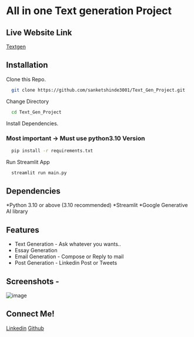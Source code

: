 # All in one Text generation Project 

## Live Website Link
[Textgen](https://textgen.streamlit.app/)

## Installation

Clone this Repo.
```bash
  git clone https://github.com/sanketshinde3001/Text_Gen_Project.git
```

Change Directory
```bash
  cd Text_Gen_Project
```

Install Dependencies.
### Most important -> Must use python3.10 Version
```bash
  pip install -r requirements.txt
```
Run Streamlit App
```bash
  streamlit run main.py
```
## Dependencies
*Python 3.10 or above (3.10 recommended)
*Streamlit
*Google Generative AI library

## Features
* Text Generation - Ask whatever you wants..
* Essay Generation
* Email Generation - Compose or Reply to mail
* Post Generation - Linkedin Post or Tweets

## Screenshots - 
![image](https://github.com/sanketshinde3001/GenAI-Projects/assets/126979961/8f7580de-2efd-46da-a7ab-84b7bc3f4ea7)

## Connect Me!
[Linkedin](https://www.linkedin.com/in/sanketshinde04/)
[Github](https://github.com/sanketshinde3001)
